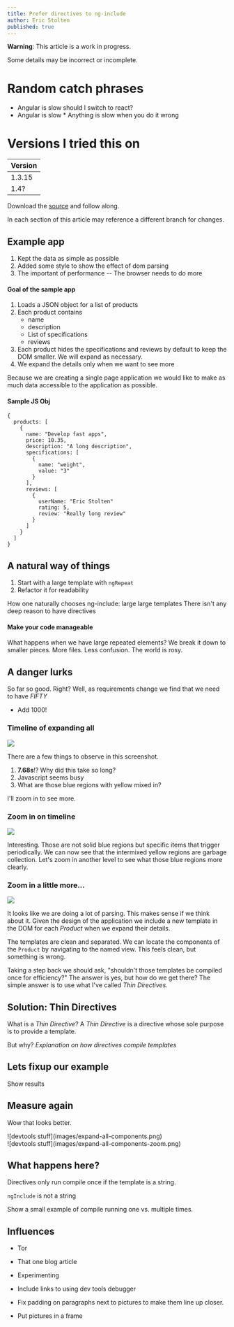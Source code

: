 ```yaml
---
title: Prefer directives to ng-include
author: Eric Stolten
published: true
---
```


<div class="alert alert-warning" role="alert">
<p>
<b>Warning</b>: This article is a work in progress.
</p>
<p>
  Some details may be incorrect or incomplete.
</p>
</div>

# Random catch phrases
* Angular is slow should I switch to react?
* Angular is slow
      * Anything is slow when you do it wrong

# Versions I tried this on

| Version |
|---------|
| 1.3.15  |
| 1.4? |

Download the [source](http://www.github.com) and follow along.

In each section of this article may reference a different branch for
changes.

## Example app

1. Kept the data as simple as possible
1. Added some style to show the effect of dom parsing
1. The important of performance -- The browser needs to do more

<div class="row">

<div class="col-xs-12 col-sm-6">

#### Goal of the sample app

1. Loads a JSON object for a list of products
1. Each product contains
     * name
     * description
     * List of specifications
     * reviews
1. Each product hides the specifications and reviews by default to
   keep the DOM smaller. We will expand as necessary.
1. We expand the details only when we want to see more

Because we are creating a single page application we would like to
make as much data accessible to the application as possible.

</div>

<div class="col-xs-12 col-sm-6">

#### Sample JS Obj

~~~ {.javascript .html}
{
  products: [
    {
      name: "Develop fast apps",
      price: 10.35,
      description: "A long description",
      specifications: [
        {
          name: "weight",
          value: "3"
        }
      ],
      reviews: [
        {
          userName: "Eric Stolten"
          rating: 5,
          review: "Really long review"
        }
      ]
    }
  ]
}

~~~

</div>
</div>

## A natural way of things

1. Start with a large template with `ngRepeat`
1. Refactor it for readability

How one naturally chooses ng-include: large large templates
There isn't any deep reason to have directives

#### Make your code manageable
What happens when we have large repeated elements?
We break it down to smaller pieces. More files. Less confusion.
The world is rosy.

## A danger lurks

So far so good. Right? Well, as requirements change we find that we need to have *FIFTY*

* Add 1000!

### Timeline of expanding all

<div class="row">
<div class="col-sm-6">

![](images/expand-all-ng-include.png)

</div>
<div class="col-sm-6">

There are a few things to observe in this screenshot.

1. **7.68s**!? Why did this take so long?
1. Javascript seems busy
1. What are those blue regions with yellow mixed in?

I'll zoom in to see more.

</div>
</div>

### Zoom in on timeline

<div class="row">
<div class="col-sm-6">

![](images/expand-all-ng-include-zoom-1.png)
</div>
<div class="col-sm-6">

Interesting. Those are not solid blue regions but specific items that
trigger periodically. We can now see that the intermixed yellow
regions are garbage collection. Let's zoom in another level to see
what those blue regions more clearly.

</div>
</div>

### Zoom in a little more...

<div class="row">
<div class="col-sm-6">

![](images/expand-all-ng-include-zoom-2.png)
</div>
<div class="col-sm-6">

It looks like we are doing a lot of parsing. This makes sense if we
think about it. Given the design of the application we include a new
template in the DOM for each _Product_ when we expand their
details.

The templates are clean and separated. We can locate the components of
the `Product` by navigating to the named view. This feels clean, but
something is wrong.

Taking a step back we should ask, "shouldn't those templates be compiled once for
efficiency?" The answer is yes, but how do we get there? The simple
answer is to use what I've called _Thin Directives_.

</div>
</div>

## Solution: Thin Directives

What is a _Thin Directive_? A _Thin Directive_ is a directive whose sole purpose is to provide a template.

But why? _Explanation on how directives compile templates_

## Lets fixup our example

Show results

## Measure again
Wow that looks better.

<div class="row">
<div class="col-sm-6">
![devtools stuff](images/expand-all-components.png)
</div>
<div class="col-sm-6">
![devtools stuff](images/expand-all-components-zoom.png)
</div>
</div>

## What happens here?

Directives only run compile once if the template is a string.

`ngInclude` is not a string

Show a small example of compile running one vs. multiple times.

## Influences

* Tor
* That one blog article
* Experimenting

* Include links to using dev tools debugger
* Fix padding on paragraphs next to pictures to make them line up closer.
* Put pictures in a frame
